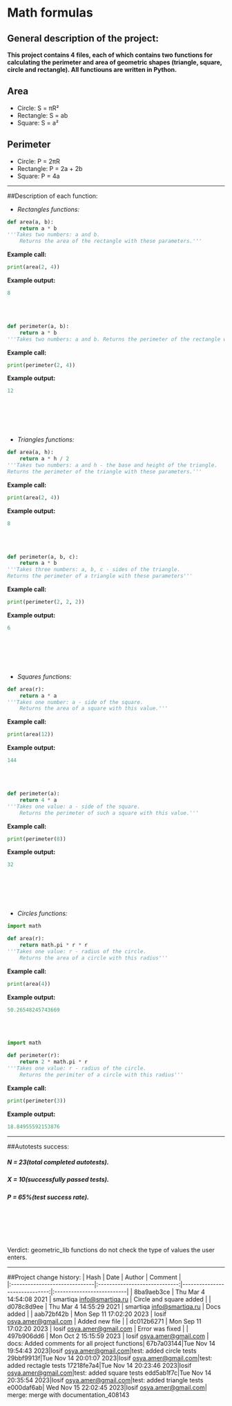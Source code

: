 # Math formulas

## General description of the project:

**This project contains 4 files, each of which contains two functions for calculating the perimeter and area of ​​geometric shapes (triangle, square, circle and rectangle). All functiouns are written in Python.**

## Area

- Circle: S = πR²
- Rectangle: S = ab
- Square: S = a²

## Perimeter

- Circle: P = 2πR
- Rectangle: P = 2a + 2b
- Square: P = 4a

---

##Description of each function:

- _Rectangles functions:_

```python
def area(a, b):
    return a * b
'''Takes two numbers: a and b.
    Returns the area of ​​the rectangle with these parameters.'''
```

**Example call:**

```python
print(area(2, 4))
```

**Example output:**

```python
8
```

<br>
<br>

```python
def perimeter(a, b):
    return a * b
'''Takes two numbers: a and b. Returns the perimeter of ​​the rectangle with these parameters'''
```

**Example call:**

```python
print(perimeter(2, 4))
```

**Example output:**

```python
12
```

<br>
<br>
<br>
<br>

- _Triangles functions:_

```python
def area(a, h):
    return a * h / 2
'''Takes two numbers: a and h - the base and height of the triangle.
Returns the perimeter of the triangle with these parameters.'''
```

**Example call:**

```python
print(area(2, 4))
```

**Example output:**

```python
8
```

<br>
<br>

```python
def perimeter(a, b, c):
    return a * b
'''Takes three numbers: a, b, c - sides of the triangle.
Returns the perimeter of a triangle with these parameters'''
```

**Example call:**

```python
print(perimeter(2, 2, 2))
```

**Example output:**

```python
6
```

<br>
<br>
<br>
<br>

- _Squares functions:_

```python
def area(r):
    return a * a
'''Takes one number: a - side of the square.
    Returns the area of ​​a square with this value.'''
```

**Example call:**

```python
print(area(12))
```

**Example output:**

```python
144
```

<br>
<br>

```python
def perimeter(a):
    return 4 * a
'''Takes one value: a - side of the square.
    Returns the perimeter of such a square with this value.'''
```

**Example call:**

```python
print(perimeter(8))
```

**Example output:**

```python
32
```

<br>
<br>
<br>
<br>

- _Circles functions:_

```python
import math

def area(r):
    return math.pi * r * r
'''Takes one value: r - radius of the circle.
    Returns the area of ​​a circle with this radius'''
```

**Example call:**

```python
print(area(4))
```

**Example output:**

```python
50.26548245743669
```

<br>
<br>

```python
import math

def perimeter(r):
    return 2 * math.pi * r
'''Takes one value: r - radius of the circle.
    Returns the perimiter of ​​a circle with this radius'''
```

**Example call:**

```python
print(perimeter(3))
```

**Example output:**

```python
18.84955592153876
```

---

##Autotests success:

##### N = 23(total completed autotests).

##### X = 10(successfully passed tests).

##### P = 65%(test success rate).

<br>
<br>
<br>
<br>

Verdict: geometric_lib functions do not check the type of values ​​the user enters.

---

##Project change history:
| Hash | Date | Author | Comment |  
|:------------------------------|:-----------------------------:|------------------------------:|:--------------------------|
| 8ba9aeb3ce | Thu Mar 4 14:54:08 2021 | smartiqa <info@smartiqa.ru> | Circle and square added |
| d078c8d9ee | Thu Mar 4 14:55:29 2021 | smartiqa <info@smartiqa.ru> | Docs added |
| aab72bf42b | Mon Sep 11 17:02:20 2023 | Iosif <osya.amer@gmail.com> | Added new file |
| dc012b6271 | Mon Sep 11 17:02:20 2023 | Iosif <osya.amer@gmail.com> | Error was fixed |
| 497b906dd6 | Mon Oct 2 15:15:59 2023 | Iosif <osya.amer@gmail.com> | docs: Added comments for all project functions|
67b7a03144|Tue Nov 14 19:54:43 2023|Iosif <osya.amer@gmail.com>|test: added circle tests
29bbf9913f|Tue Nov 14 20:01:07 2023|Iosif <osya.amer@gmail.com>|test: added rectagle tests
17218fe7a4|Tue Nov 14 20:23:46 2023|Iosif <osya.amer@gmail.com>|test: added square tests
edd5ab1f7c|Tue Nov 14 20:35:54 2023|Iosif <osya.amer@gmail.com>|test: added triangle tests
e000daf6ab| Wed Nov 15 22:02:45 2023|Iosif <osya.amer@gmail.com>| merge: merge with documentation_408143
